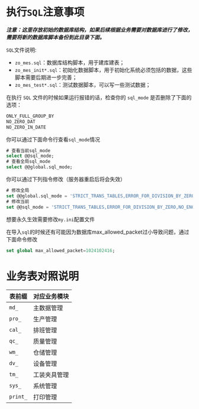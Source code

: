 # 执行`SQL`注意事项

***注意：这里存放初始的数据库结构，如果后续根据业务需要对数据库进行了修改，需要将新的数据库脚本备份到此目录下面。***

`SQL`文件说明:

- `zo_mes.sql`：数据库结构脚本，用于建库建表；
- `zo_mes_init*.sql`：初始化数据脚本，用于初始化系统必须包括的数据，这些脚本需要后期进一步完善；
- `zo_mes_test*.sql`：测试数据脚本，可以写一些测试数据；

在执行 `SQL` 文件的时候如果运行报错的话，检查你的 `sql_mode` 是否删除了下面的选项：

```txt
ONLY_FULL_GROUP_BY
NO_ZERO_DAT
NO_ZERO_IN_DATE
```

你可以通过下面命令行查看`sql_mode`情况

```sql
# 查看当前sql_mode
select @@sql_mode;
# 查看全局sql_mode
select @@global.sql_mode;
```

你可以通过下列指令修改（服务器重启后将会失效）

```sql
# 修改全局
set @@global.sql_mode = 'STRICT_TRANS_TABLES,ERROR_FOR_DIVISION_BY_ZERO,NO_ENGINE_SUBSTITUTION';
# 修改当前
set @@sql_mode = 'STRICT_TRANS_TABLES,ERROR_FOR_DIVISION_BY_ZERO,NO_ENGINE_SUBSTITUTION';
```

想要永久生效需要修改`my.ini`配置文件

在导入`sql`的时候还有可能因为数据库max_allowed_packet过小导致问题，通过下面命令修改

```	sql
set global max_allowed_packet=1024102416;
```

# 业务表对照说明

| 表前缀   | 对应业务模块 |
| -------- | ------------ |
| `md_`    | 主数据管理   |
| `pro_`   | 生产管理     |
| `cal_`   | 排班管理     |
| `qc_`    | 质量管理     |
| `wm_`    | 仓储管理     |
| `dv_`    | 设备管理     |
| `tm_`    | 工装夹具管理 |
| `sys_`   | 系统管理     |
| `print_` | 打印管理     |

